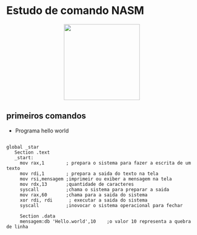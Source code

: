 # Estudo de comando NASM
<p align="center">
<img src="https://flashfittrainer.com/wp-content/uploads/2020/04/NASM-logo.png" width=200 heigth=200>
</p>

## primeiros comandos

* Programa hello world

```Assembly

global _star
   Section .text
   _start:
     mov rax,1        ; prepara o sistema para fazer a escrita de um texto
     mov rdi,1        ; prepara a saida do texto na tela
     mov rsi,mensagem ;imprimeir ou exiber a mensagem na tela
     mov rdx,13       ;quantidade de caracteres
     syscall          ;chama o sistema para preparar a saida
     mov rax,60       ;chama para a saida do sistema
     xor rdi, rdi      ; executar a saida do sistema 
     syscall          ;inovocar o sistema operacional para fechar

     Section .data
     mensagem:db 'Hello.world',10    ;o valor 10 representa a quebra de linha

```